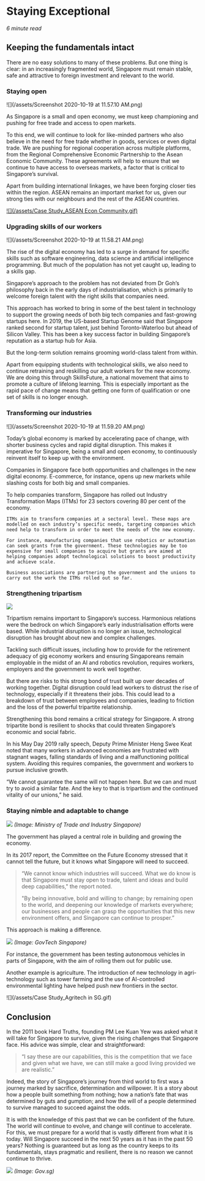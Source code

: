 # Staying Exceptional

*6 minute read*

## Keeping the fundamentals intact
 
There are no easy solutions to many of these problems. But one thing is clear: in an increasingly fragmented world, Singapore must remain stable, safe and attractive to foreign investment and relevant to the world.

### Staying open

![](/assets/Screenshot 2020-10-19 at 11.57.10 AM.png)

As Singapore is a small and open economy, we must keep championing and pushing for free trade and access to open markets.

To this end, we will continue to look for like-minded partners who also believe in the need for free trade whether in goods, services or even digital trade. We are pushing for regional cooperation across multiple platforms, from the Regional Comprehensive Economic Partnership to the Asean Economic Community. These agreements will help to ensure that we continue to have access to overseas markets, a factor that is critical to Singapore’s survival.

Apart from building international linkages, we have been forging closer ties within the region. ASEAN remains an important market for us, given our strong ties with our neighbours and the rest of the ASEAN countries. 

[![](/assets/Case Study_ASEAN Econ Community.gif)
](https://master.deajq4l3eosv7.amplifyapp.com/02_economy/06.html#asean-economic-community-forging-closer-ties)

### Upgrading skills of our workers


![](/assets/Screenshot 2020-10-19 at 11.58.21 AM.png)


The rise of the digital economy has led to a surge in demand for specific skills such as software engineering, data science and artificial intelligence programming. But much of the population has not yet caught up, leading to a skills gap.

Singapore’s approach to the problem has not deviated from Dr Goh’s philosophy back in the early days of industrialisation, which is primarily to welcome foreign talent with the right skills that companies need. 

This approach has worked to bring in some of the best talent in technology to support the growing needs of both big tech companies and fast-growing startups here. In 2019, the US-based Startup Genome said that Singapore ranked second for startup talent, just behind Toronto-Waterloo but ahead of Silicon Valley. This has been a key success factor in building Singapore’s reputation as a startup hub for Asia.

But the long-term solution remains grooming world-class talent from within. 

Apart from equipping students with technological skills, we also need to continue retraining and reskilling our adult workers for the new economy. We are doing this through SkillsFuture, a national movement that aims to promote a culture of lifelong learning. This is especially important as the rapid pace of change means that getting one form of qualification or one set of skills is no longer enough.  

### Transforming our industries

![](/assets/Screenshot 2020-10-19 at 11.59.20 AM.png)

Today’s global economy is marked by accelerating pace of change, with shorter business cycles and rapid digital disruption. This makes it imperative for Singapore, being a small and open economy, to continuously reinvent itself to keep up with the environment. 

Companies in Singapore face both opportunities and challenges in the new digital economy. E-commerce, for instance, opens up new markets while slashing costs for both big and small companies.

To help companies transform, Singapore has rolled out Industry Transformation Maps (ITMs) for 23 sectors covering 80 per cent of the economy. 

	ITMs aim to transform companies at a sectoral level. These maps are modelled on each industry’s specific needs, targeting companies which need help to transform in order to meet the needs of the new economy. 
	
	For instance, manufacturing companies that use robotics or automation can seek grants from the government. These technologies may be too expensive for small companies to acquire but grants are aimed at helping companies adopt technological solutions to boost productivity and achieve scale. 
	
	Business associations are partnering the government and the unions to carry out the work the ITMs rolled out so far. 

### Strengthening tripartism 


![](/assets/59684637_2694277900614158_2205422520599838720_n.png)

Tripartism remains important to Singapore’s success. Harmonious relations were the bedrock on which Singapore’s early industrialisation efforts were based. While industrial disruption is no longer an issue, technological disruption has brought about new and complex challenges. 

Tackling such difficult issues, including how to provide for the retirement adequacy of gig economy workers and ensuring Singaporeans remain employable in the midst of an AI and robotics revolution, requires workers, employers and the government to work well together.

But there are risks to this strong bond of trust built up over decades of working together. Digital disruption could lead workers to distrust the rise of technology, especially if it threatens their jobs. This could lead to a breakdown of trust between employees and companies, leading to friction and the loss of the powerful tripartite relationship.

Strengthening this bond remains a critical strategy for Singapore. A strong tripartite bond is resilient to shocks that could threaten Singapore’s economic and social fabric.

In his May Day 2019 rally speech, Deputy Prime Minister Heng Swee Keat noted that many workers in advanced economies are frustrated with stagnant wages, falling standards of living and a malfunctioning political system. Avoiding this requires companies, the government and workers to pursue inclusive growth.

“We cannot guarantee the same will not happen here. But we can and must try to avoid a similar fate. And the key to that is tripartism and the continued vitality of our unions,” he said.

### Staying nimble and adaptable to change


![](/assets/FEC_web_banner-04.jpg)
*(Image: Ministry of Trade and Industry Singapore)*

The government has played a central role in building and growing the economy. 

In its 2017 report, the Committee on the Future Economy stressed that it cannot tell the future, but it knows what Singapore will need to succeed.

> “We cannot know which industries will succeed. What we do know is that Singapore must stay open to trade, talent and ideas and build deep capabilities," the report noted. 
> 
> "By being innovative, bold and willing to change; by remaining open to the world, and deepening our knowledge of markets everywhere; our businesses and people can grasp the opportunities that this new environment offers, and Singapore can continue to prosper.”

This approach is making a difference. 


![](/assets/steering-the-autonomous-vehicle-revolution-in-singapore-part-1.png)
*(Image: GovTech Singapore)*

For instance, the government has been testing autonomous vehicles in parts of Singapore, with the aim of rolling them out for public use. 

Another example is agriculture. The introduction of new technology in agri-technology such as tower farming and the use of AI-controlled environmental lighting have helped push new frontiers in the sector.

![](/assets/Case Study_Agritech in SG.gif)

## Conclusion

In the 2011 book Hard Truths, founding PM Lee Kuan Yew was asked what it will take for Singapore to survive, given the rising challenges that Singapore face. His advice was simple, clear and straightforward: 

> “I say these are our capabilities, this is the competition that we face and given what we have, we can still make a good living provided we are realistic.”

Indeed, the story of Singapore’s journey from third world to first was a journey marked by sacrifice, determination and willpower. It is a story about how a people built something from nothing; how a nation’s fate that was determined by guts and gumption; and how the will of a people determined to survive managed to succeed against the odds.

It is with the knowledge of this past that we can be confident of the future. The world will continue to evolve, and change will continue to accelerate. For this, we must prepare for a world that is vastly different from what it is today. Will Singapore succeed in the next 50 years as it has in the past 50 years? Nothing is guaranteed but as long as the country keeps to its fundamentals, stays pragmatic and resilient, there is no reason we cannot continue to thrive. 

![](/assets/pm-speech-2-sep.png)
*(Image: Gov.sg)* 


